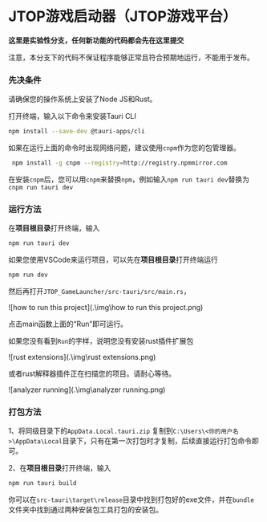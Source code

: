 # **JTOP游戏启动器（JTOP游戏平台）**

**这里是实验性分支，任何新功能的代码都会先在这里提交**

注意，本分支下的代码不保证程序能够正常且符合预期地运行，不能用于发布。

### 先决条件

请确保您的操作系统上安装了Node JS和Rust。

打开终端，输入以下命令来安装Tauri CLI

```bash
npm install --save-dev @tauri-apps/cli
```

如果在运行上面的命令时出现网络问题，建议使用`cnpm`作为您的包管理器。

```bash
 npm install -g cnpm --registry=http://registry.npmmirror.com
```

在安装`cnpm`后，您可以用`cnpm`来替换`npm`，例如输入`npm run tauri dev`替换为`cnpm run tauri dev`



### 运行方法

在**项目根目录**打开终端，输入

```bash
npm run tauri dev
```

如果您使用VSCode来运行项目，可以先在**项目根目录**打开终端运行

```bash
npm run dev
```

然后再打开`JTOP_GameLauncher/src-tauri/src/main.rs`，

![how to run this project](.\img\how to run this project.png)

点击main函数上面的“Run”即可运行。

如果您没有看到`Run`的字样，说明您没有安装rust插件扩展包

![rust extensions](.\img\rust extensions.png)

或者rust解释器插件正在扫描您的项目。请耐心等待。

![analyzer running](.\img\analyzer running.png)

### 打包方法

1、将同级目录下的`AppData.Local.tauri.zip` 复制到`C:\Users\<你的用户名>\AppData\Local`目录下，只有在第一次打包时才复制，后续直接运行打包命令即可。

2、在**项目根目录**打开终端，输入

```bash
npm run tauri build
```

你可以在`src-tauri\target\release`目录中找到打包好的exe文件，并在`bundle`文件夹中找到通过两种安装包工具打包的安装包。

